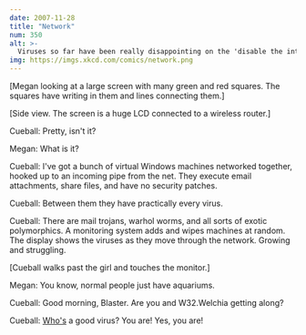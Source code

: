 ```yaml
---
date: 2007-11-28
title: "Network"
num: 350
alt: >-
  Viruses so far have been really disappointing on the 'disable the internet' front, and time is running out. When Linux/Mac win in a decade or so the game will be over.
img: https://imgs.xkcd.com/comics/network.png
---
```

[Megan looking at a large screen with many green and red squares. The squares have writing in them and lines connecting them.]

[Side view. The screen is a huge LCD connected to a wireless router.]

Cueball: Pretty, isn't it?

Megan: What is it?

Cueball: I've got a bunch of virtual Windows machines networked together, hooked up to an incoming pipe from the net. They execute email attachments, share files, and have no security patches.

Cueball: Between them they have practically every virus.

Cueball: There are mail trojans, warhol worms, and all sorts of exotic polymorphics. A monitoring system adds and wipes machines at random. The display shows the viruses as they move through the network. Growing and struggling.

[Cueball walks past the girl and touches the monitor.]

Megan: You know, normal people just have aquariums.

Cueball: Good morning, Blaster. Are you and W32.Welchia getting along?

Cueball: <u>Who's</u> a good virus? You are! Yes, you are!